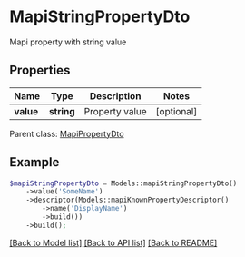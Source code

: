 # MapiStringPropertyDto

Mapi property with string value

## Properties
Name | Type | Description | Notes
---- | ---- | ----------- | -----
**value** | **string** | Property value | [optional] 

 Parent class: [MapiPropertyDto](MapiPropertyDto.md)


## Example
```php
$mapiStringPropertyDto = Models::mapiStringPropertyDto()
    ->value('SomeName')
    ->descriptor(Models::mapiKnownPropertyDescriptor()
        ->name('DisplayName')
        ->build())
    ->build();
```


[[Back to Model list]](README.md#documentation-for-models) [[Back to API list]](README.md#documentation-for-api-endpoints) [[Back to README]](README.md)


